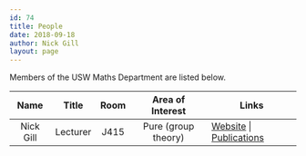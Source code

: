 ```yaml
---
id: 74
title: People
date: 2018-09-18
author: Nick Gill
layout: page
---
```


Members of the USW Maths Department are listed below.

| Name | Title | Room | Area of Interest | Links |
|:----:|:----:|:-----:|:-----:| --------|
|Nick Gill|Lecturer|J415|Pure (group theory)| <a href = "http://boolesrings.org/nickgill">Website</a> &#x7c; <a href = "https://pure.southwales.ac.uk/en/persons/nicholas-gill(72b8ce29-32db-4ec4-a6a6-6fa586c31aad)/publications.html">Publications</a> |
